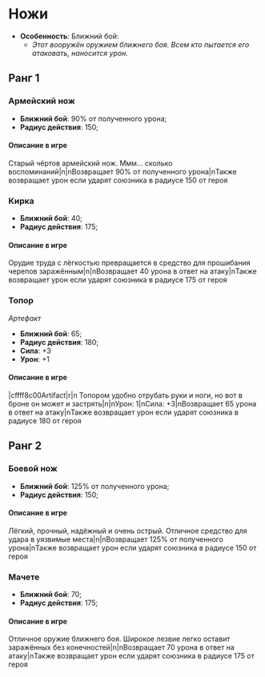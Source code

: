 # Ножи

* **Особенность**: Ближний бой:
   * *Этот вооружён оружием ближнего боя. Всем кто пытается его атаковать, наносится урон.*

## Ранг 1

### Армейский нож

* **Ближний бой**: 90% от полученного урона;
* **Радиус действия**: 150;

#### Описание в игре
Старый чёртов армейский нож. Ммм... сколько воспоминаний|n|nВозвращает 90% от полученного урона|nТакже возвращает урон если ударят союзника в радиусе 150 от героя

### Кирка

* **Ближний бой**: 40;
* **Радиус действия**: 175;

#### Описание в игре
Орудие труда с лёгкостью превращается в средство для прошибания черепов заражённым|n|nВозвращает 40 урона в ответ на атаку|nТакже возвращает урон если ударят союзника в радиусе 175 от героя

### Топор
*Артефакт*

* **Ближний бой**: 65;
* **Радиус действия**: 180;
* **Сила**: +3
* **Урон**: +1

#### Описание в игре
|cffff8c00Artifact|r|n Топором удобно отрубать руки и ноги, но вот в броне он может и застрять|n|nУрон: 1|nСила: +3|nВозвращает 65 урона в ответ на атаку|nТакже возвращает урон если ударят союзника в радиусе 180 от героя

## Ранг 2

### Боевой нож

* **Ближний бой**: 125% от полученного урона;
* **Радиус действия**: 150;

#### Описание в игре
Лёгкий, прочный, надёжный и очень острый. Отличное средство для удара в уязвимые места|n|nВозвращает 125% от полученного урона|nТакже возвращает урон если ударят союзника в радиусе 150 от героя


### Мачете

* **Ближний бой**: 70;
* **Радиус действия**: 175;

#### Описание в игре
Отличное оружие ближнего боя. Широкое лезвие легко оставит заражённых без конечностей|n|nВозвращает 70 урона в ответ на атаку|nТакже возвращает урон если ударят союзника в радиусе 175 от героя
